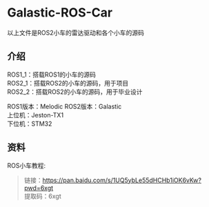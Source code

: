 # Galastic-ROS-Car
以上文件是ROS2小车的雷达驱动和各个小车的源码  


## 介绍
ROS1_1：搭载ROS1的小车的源码  
ROS2_1：搭载ROS2的小车的源码，用于项目  
ROS2_2：搭载ROS2的小车的源码，用于毕业设计  

ROS1版本：Melodic
ROS2版本：Galastic  
上位机：Jeston-TX1  
下位机：STM32  

## 资料
ROS小车教程:  
> 链接：https://pan.baidu.com/s/1UQ5ybLe55dHCHb1iOK6vKw?pwd=6xgt  
> 提取码：6xgt
